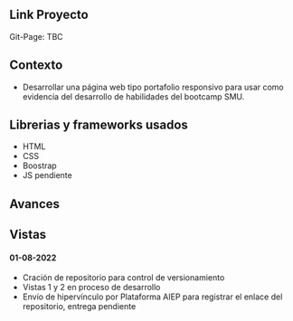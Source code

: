 ## Link Proyecto

Git-Page:
TBC

## Contexto
- Desarrollar una página web tipo portafolio responsivo para usar como evidencia del desarrollo de habilidades del bootcamp SMU.

## Librerias y frameworks usados
- HTML
- CSS
- Boostrap
- JS pendiente

## Avances

## Vistas

#### 01-08-2022
- Cración de repositorio para control de versionamiento
- Vistas 1 y 2 en proceso de desarrollo
- Envío de hipervínculo por Plataforma AIEP para registrar el enlace del repositorio, entrega pendiente

